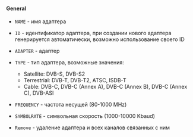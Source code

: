 #### General

- `NAME` - имя адаптера

- `ID` - идентификатор адаптера, при создании нового адаптера генерируется автоматически, возможно использование своего ID

- `ADAPTER` - адаптер

- `TYPE` - тип адаптера, возможные значения:

   - Satellite: DVB-S, DVB-S2  
   - Terrestrial: DVB-T, DVB-T2, ATSC, ISDB-T  
   - Cable: DVB-C, DVB-C (Annex A), DVB-C (Annex B), DVB-C (Annex C), DVB-ASI

- `FREQUENCY` - частота несущей (80-1000 MHz)

- `SYMBOLRATE` - символьная скорость (1000-10000 Kbaud)

- `Remove` - удаление адаптера и всех каналов связанных с ним
